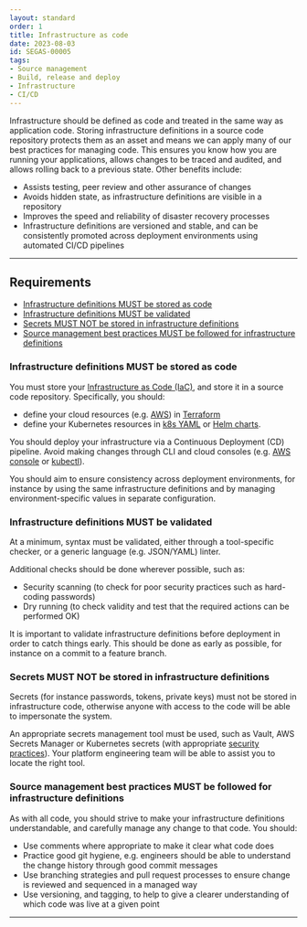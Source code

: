 ```yaml
---
layout: standard
order: 1
title: Infrastructure as code
date: 2023-08-03
id: SEGAS-00005
tags:
- Source management
- Build, release and deploy
- Infrastructure
- CI/CD
---
```


Infrastructure should be defined as code and treated in the same way as application code. Storing infrastructure definitions in a source code repository protects them as an asset and means we can apply many of our best practices for managing code. This ensures you know how you are running your applications, allows changes to be traced and audited, and allows rolling back to a previous state. Other benefits include:

- Assists testing, peer review and other assurance of changes
- Avoids hidden state, as infrastructure definitions are visible in a repository
- Improves the speed and reliability of disaster recovery processes
- Infrastructure definitions are versioned and stable, and can be consistently promoted across deployment environments using automated CI/CD pipelines

---

## Requirements

- [Infrastructure definitions MUST be stored as code](#infrastructure-definitions-must-be-stored-as-code)
- [Infrastructure definitions MUST be validated](#infrastructure-definitions-must-be-validated)
- [Secrets MUST NOT be stored in infrastructure definitions](#secrets-must-not-be-stored-in-infrastructure-definitions)
- [Source management best practices MUST be followed for infrastructure definitions](#source-management-best-practices-must-be-followed-for-infrastructure-definitions)

### Infrastructure definitions MUST be stored as code

You must store your [Infrastructure as Code (IaC)](https://www.ibm.com/topics/infrastructure-as-code), and store it in a source code repository. Specifically, you should:

- define your cloud resources (e.g. [AWS](https://aws.amazon.com/)) in [Terraform](https://developer.hashicorp.com/terraform)
- define your Kubernetes resources in [k8s YAML](https://kubernetes.io/docs/concepts/overview/working-with-objects/kubernetes-objects/) or [Helm charts](https://helm.sh/).

You should deploy your infrastructure via a Continuous Deployment (CD) pipeline. Avoid making changes through CLI and cloud consoles (e.g. [AWS console](https://aws.amazon.com/console/) or [kubectl](https://kubernetes.io/docs/reference/kubectl/)).

You should aim to ensure consistency across deployment environments, for instance by using the same infrastructure definitions and by managing environment-specific values in separate configuration.

### Infrastructure definitions MUST be validated 

At a minimum, syntax must be validated, either through a tool-specific checker, or a generic language (e.g. JSON/YAML) linter.

Additional checks should be done wherever possible, such as:

- Security scanning (to check for poor security practices such as hard-coding passwords)
- Dry running (to check validity and test that the required actions can be performed OK)

It is important to validate infrastructure definitions before deployment in order to catch things early. This should be done as early as possible, for instance on a commit to a feature branch. 

### Secrets MUST NOT be stored in infrastructure definitions

Secrets (for instance passwords, tokens, private keys) must not be stored in infrastructure code, otherwise anyone with access to the code will be able to impersonate the system.

An appropriate secrets management tool must be used, such as Vault, AWS Secrets Manager or Kubernetes secrets (with appropriate [security practices](https://kubernetes.io/docs/concepts/security/secrets-good-practices/)). Your platform engineering team will be able to assist you to locate the right tool.

### Source management best practices MUST be followed for infrastructure definitions

As with all code, you should strive to make your infrastructure definitions understandable, and carefully manage any change to that code. You should:

- Use comments where appropriate to make it clear what code does
- Practice good git hygiene, e.g. engineers should be able to understand the change history through good commit messages
- Use branching strategies and pull request processes to ensure change is reviewed and sequenced in a managed way
- Use versioning, and tagging, to help to give a clearer understanding of which code was live at a given point 

---

